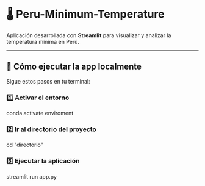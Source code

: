 # 🌡️ Peru-Minimum-Temperature

Aplicación desarrollada con **Streamlit** para visualizar y analizar la temperatura mínima en Perú.

---

## 🚀 Cómo ejecutar la app localmente

Sigue estos pasos en tu terminal:

### 1️⃣ Activar el entorno
conda activate enviroment

### 2️⃣ Ir al directorio del proyecto
cd "directorio"

### 3️⃣ Ejecutar la aplicación
streamlit run app.py
